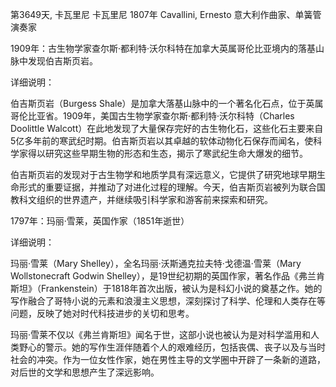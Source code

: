第3649天, 卡瓦里尼
卡瓦里尼 1807年
Cavallini, Ernesto 意大利作曲家、单簧管演奏家
 
1909年：古生物学家查尔斯·都利特·沃尔科特在加拿大英属哥伦比亚境内的落基山脉中发现伯吉斯页岩。

详细说明：

伯吉斯页岩（Burgess Shale）是加拿大落基山脉中的一个著名化石点，位于英属哥伦比亚省。1909年，美国古生物学家查尔斯·都利特·沃尔科特（Charles Doolittle Walcott）在此地发现了大量保存完好的古生物化石，这些化石主要来自5亿多年前的寒武纪时期。伯吉斯页岩以其卓越的软体动物化石保存而闻名，使科学家得以研究这些早期生物的形态和生态，揭示了寒武纪生命大爆发的细节。

伯吉斯页岩的发现对于古生物学和地质学具有深远意义，它提供了研究地球早期生命形式的重要证据，并推动了对进化过程的理解。今天，伯吉斯页岩被列为联合国教科文组织的世界遗产，并继续吸引科学家和游客前来探索和研究。


1797年：玛丽·雪莱，英国作家（1851年逝世）

详细说明：

玛丽·雪莱（Mary Shelley），全名玛丽·沃斯通克拉夫特·戈德温·雪莱（Mary Wollstonecraft Godwin Shelley），是19世纪初期的英国作家，著名作品《弗兰肯斯坦》（Frankenstein）于1818年首次出版，被认为是科幻小说的奠基之作。她的写作融合了哥特小说的元素和浪漫主义思想，深刻探讨了科学、伦理和人类存在等问题，反映了她对时代科技进步的关切和思考。

玛丽·雪莱不仅以《弗兰肯斯坦》闻名于世，这部小说也被认为是对科学滥用和人类野心的警示。她的写作生涯伴随着个人的艰难经历，包括丧偶、丧子以及与当时社会的冲突。作为一位女性作家，她在男性主导的文学圈中开辟了一条新的道路，对后世的文学和思想产生了深远影响。